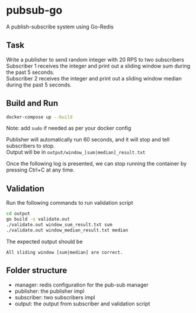# pubsub-go
A publish-subscribe system using Go-Redis

## Task

Write a publisher to send random integer with 20 RPS to two subscribers  
Subscriber 1 receives the integer and print out a sliding window sum during the past 5 seconds.  
Subscriber 2 receives the integer and print out a sliding window median during the past 5 seconds.  

## Build and Run

```bash
docker-compose up --build
```
Note: add `sudo` if needed as per your docker config

Publisher will automatically run 60 seconds, and it will stop and tell subscribers to stop.  
Output will be in `output/window_[sum|median]_result.txt`

Once the following log is presented, we can stop running the container by
pressing Ctrl+C at any time.

## Validation

Run the following commands to run validation script

```bash
cd output
go build -o validate.out
./validate.out window_sum_result.txt sum
./validate.out window_median_result.txt median
```

The expected output should be
```
All sliding window [sum|median] are correct.
```

## Folder structure

- manager: redis configuration for the pub-sub manager
- publisher: the publisher impl
- subscriber: two subscribers impl
- output: the output from subscriber and validation script